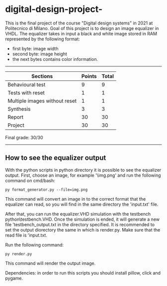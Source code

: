 # digital-design-project-
This is the final project of the course "Digital design systems" in 2021 at Politecnico di Milano.
Goal of this project is to design an image equalizer in VHDL. The equalizer takes in input a black and white image stored in RAM represented by the following format:
- first byte: image width
- second byte: image height
- the next bytes contains color information.

---

| Sections | Points | Total | 
| ----------- | ----------- | ----------- |
| Behavioural test | 9 | 9 |
| Tests with reset | 1 | 1 |
| Multiple images without reset | 1 | 1 |
| Synthesis | 3 | 3 |
| Report | 30 | 30 |
| Project | 30 | 30 |

Final grade: 30/30

---
## How to see the equalizer output
With the python scripts in python directory it is possible to see the equalizer output.
First, choose an image, for example '\img.png' and run the following command on cmd/bash:


`py format_generator.py --file=img.png`


This command will convert an image in to the correct format that the equalizer can read, so you will find in the same directory the 'input.txt' file.


After that, you can run the equalizer.VHD simulation with the testbench python\testbench.VHD. Once the simulation is ended, it will generate a new file 'testbench_output.txt in the directory specified. It is recommended to set the output diorectory the same in which is render.py. Make sure that the read file is 'input.txt.


Run the following command:


`py render.py`


This command will render the output image.


Dependencies: in order to run this scripts you should install pillow, click and pygame.
